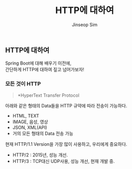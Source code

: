 ﻿---
layout: post
title: "HTTP에 대하여"
categories: Springboot
tags: [java]
author:
  - Jinseop Sim
---

## HTTP에 대하여

Spring Boot에 대해 배우기 이전에,  
간단하게 HTTP에 대하여 짚고 넘어가보자!  

### 모든 것이 HTTP
> *HyperText Transfer Protocol  

아래와 같은 형태의 Data들을 HTTP 규약에 따라 전송이 가능하다.  

- HTML, TEXT
- IMAGE, 음성, 영상
- JSON, XML(API)
- 거의 모든 형태의 Data 전송 가능

현재 HTTP/1.1 Version을 가장 많이 사용하고, 우리에게 중요하다.  
- HTTP/2 : 2015년, 성능 개선.
- HTTP/3 : TCP대신 UDP사용, 성능 개선, 현재 개발 중.

